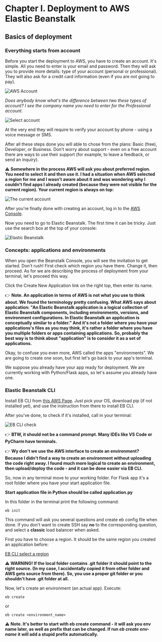 # Chapter I. Deployment to AWS Elastic Beanstalk
## Basics of deployment
### Everything starts from account
Before you start the deployment to AWS, you have to create an account. It's simple. 
All you need to enter is your email and password. Then they will ask you to provide more details: type of your account (personal or professional). They will also ask for a credit card information (even if you are not going to pay). 

![AWS Account](https://github.com/saasforge/deployment-to-aws-and-heroku-book/blob/master/Illustrations/aws-create-account.png)

*Does anybody know what's the difference between two these types of account? I see the company name you need to enter for the Professional account.*

![Select account](https://github.com/saasforge/deployment-to-aws-and-heroku-book/blob/master/Illustrations/aws-select-account.png)

At the very end they will require to verify your account by phone - using a voice message or SMS.

After all these steps done you will able to chose from the plans: Basic (free), Developer, or Business. Don't worry about support - even on a free account there are ways to use their support (for example, to leave a feedback, or send an inquiry).

:warning: **Somewhere in the process AWS will ask you about preferred region. You need to select it and then use it. I had a situation when AWS selected a region for me and I wasn't aware about it and was wondering why I couldn't find apps I already created (because they were not visible for the current region). Your current region is always on top:**

![The current account](https://github.com/saasforge/deployment-to-aws-and-heroku-book/blob/master/Illustrations/AWS_Current_Region.png)

After you're finally done with creating an account, log in to the [AWS Console](https://aws.amazon.com/console).

Now you need to go to Elastic Beanstalk. The first time it can be tricky. Just use the search box at the top of your console:

![Elastic Beanstalk](https://github.com/saasforge/deployment-to-aws-and-heroku-book/blob/master/Illustrations/elastic-beanstalk-find.png)

### Concepts: applications and environments

When you open the Beanstalk Console, you will see the invitation to get started. Don't rush! First check which region you have there. Change it, then proceed. As for we are describing the process of deployment from your terminal, let's proceed this way.

Click the Create New Application link on the right top, then enter its name.

:point_right: **Note. An application in terms of AWS is not what you use to think about. We found the terminology pretty confusing. What AWS says about application: "An Elastic Beanstalk application is a logical collection of Elastic Beanstalk components, including environments, versions, and environment configurations. In Elastic Beanstalk an application is conceptually similar to a folder." And it's not a folder where you have your applications's files as you may think, it's rather a folder where you have you multiple folders or apps containing applications. So, probably the best way is to think about "application" is to consider it as a set of applications.**

Okay, to confuse you even more, AWS called the apps "environments". We are going to create one soon, but first let's go back to your app's terminal.

We suppose you already have your app ready for deployment. We are currently working with Python/Flask apps, so let's assume you already have one.

### Elastic Beanstalk CLI
Install EB CLI from [this AWS Page](https://docs.aws.amazon.com/elasticbeanstalk/latest/dg/eb-cli3-install-advanced.html). Just pick your OS, download pip (if not installed yet), and use the instruction from there to install EB CLI.

After you've done, to check if it's installed, call in your terminal:

![EB CLI check](https://github.com/saasforge/deployment-to-aws-and-heroku-book/blob/master/Illustrations/EB_CLI_check.png)

:point_right: **BTW, it should not be a command prompt. Many IDEs like VS Code or PyCharm have terminals.**

:point_right: **Wy don't we use the AWS interface to create an environment? Because I didn't find a way to create an environment without uploading the code right away. I found much more logical to create an environment, then upload/deploy the code - and it can be done easier via EB CLI.**

So, now in any terminal move to your working folder. For Flask app it's a root folder where you have your start application file.

**Start application file in Python should be called application.py**

In this folder in the terminal print the following command:

```
eb init
```
This command will ask you several questions and create eb config file when done. If you don't want to create SSH say **no** to the corresponding question, and select a **classic** load balancer when asked.

First you have to choose a region. It should be the same region you created an application before:

[EB CLI select a region](https://github.com/saasforge/deployment-to-aws-and-heroku-book/blob/master/Illustrations/EB_region.png)

:warning: **WARNING! If the local folder contains .git folder it should point to the right source. (In my case, I accidentally copied it from other folder and AWS gets source from there). So, you use a proper git folder or you shouldn't have .git folder at all.**

Now, let's create an environment (an actual app). Execute:
```
eb create
```
or
```
eb create <environment_name>
```
:warning: **Note. It's better to start with eb create command - it will ask you env name later, as well as prefix that can be changed. If run _eb create env-name_ it will add a stupid prefix automatically.**


